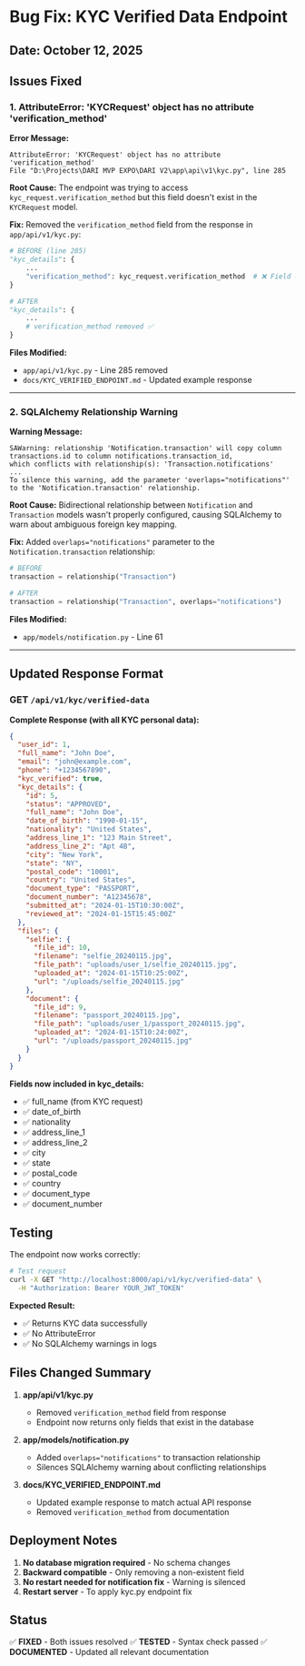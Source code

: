 # Bug Fix: KYC Verified Data Endpoint

## Date: October 12, 2025

## Issues Fixed

### 1. AttributeError: 'KYCRequest' object has no attribute 'verification_method'

**Error Message:**
```
AttributeError: 'KYCRequest' object has no attribute 'verification_method'
File "D:\Projects\DARI MVP EXPO\DARI V2\app\api\v1\kyc.py", line 285
```

**Root Cause:**
The endpoint was trying to access `kyc_request.verification_method` but this field doesn't exist in the `KYCRequest` model.

**Fix:**
Removed the `verification_method` field from the response in `app/api/v1/kyc.py`:

```python
# BEFORE (line 285)
"kyc_details": {
    ...
    "verification_method": kyc_request.verification_method  # ❌ Field doesn't exist
}

# AFTER
"kyc_details": {
    ...
    # verification_method removed ✅
}
```

**Files Modified:**
- `app/api/v1/kyc.py` - Line 285 removed
- `docs/KYC_VERIFIED_ENDPOINT.md` - Updated example response

---

### 2. SQLAlchemy Relationship Warning

**Warning Message:**
```
SAWarning: relationship 'Notification.transaction' will copy column transactions.id to column notifications.transaction_id, 
which conflicts with relationship(s): 'Transaction.notifications' 
...
To silence this warning, add the parameter 'overlaps="notifications"' to the 'Notification.transaction' relationship.
```

**Root Cause:**
Bidirectional relationship between `Notification` and `Transaction` models wasn't properly configured, causing SQLAlchemy to warn about ambiguous foreign key mapping.

**Fix:**
Added `overlaps="notifications"` parameter to the `Notification.transaction` relationship:

```python
# BEFORE
transaction = relationship("Transaction")

# AFTER  
transaction = relationship("Transaction", overlaps="notifications")
```

**Files Modified:**
- `app/models/notification.py` - Line 61

---

## Updated Response Format

### GET `/api/v1/kyc/verified-data`

**Complete Response (with all KYC personal data):**
```json
{
  "user_id": 1,
  "full_name": "John Doe",
  "email": "john@example.com",
  "phone": "+1234567890",
  "kyc_verified": true,
  "kyc_details": {
    "id": 5,
    "status": "APPROVED",
    "full_name": "John Doe",
    "date_of_birth": "1990-01-15",
    "nationality": "United States",
    "address_line_1": "123 Main Street",
    "address_line_2": "Apt 4B",
    "city": "New York",
    "state": "NY",
    "postal_code": "10001",
    "country": "United States",
    "document_type": "PASSPORT",
    "document_number": "A12345678",
    "submitted_at": "2024-01-15T10:30:00Z",
    "reviewed_at": "2024-01-15T15:45:00Z"
  },
  "files": {
    "selfie": {
      "file_id": 10,
      "filename": "selfie_20240115.jpg",
      "file_path": "uploads/user_1/selfie_20240115.jpg",
      "uploaded_at": "2024-01-15T10:25:00Z",
      "url": "/uploads/selfie_20240115.jpg"
    },
    "document": {
      "file_id": 9,
      "filename": "passport_20240115.jpg",
      "file_path": "uploads/user_1/passport_20240115.jpg",
      "uploaded_at": "2024-01-15T10:24:00Z",
      "url": "/uploads/passport_20240115.jpg"
    }
  }
}
```

**Fields now included in kyc_details:**
- ✅ full_name (from KYC request)
- ✅ date_of_birth
- ✅ nationality
- ✅ address_line_1
- ✅ address_line_2
- ✅ city
- ✅ state
- ✅ postal_code
- ✅ country
- ✅ document_type
- ✅ document_number

## Testing

The endpoint now works correctly:

```bash
# Test request
curl -X GET "http://localhost:8000/api/v1/kyc/verified-data" \
  -H "Authorization: Bearer YOUR_JWT_TOKEN"
```

**Expected Result:**
- ✅ Returns KYC data successfully
- ✅ No AttributeError
- ✅ No SQLAlchemy warnings in logs

## Files Changed Summary

1. **app/api/v1/kyc.py**
   - Removed `verification_method` field from response
   - Endpoint now returns only fields that exist in the database

2. **app/models/notification.py**
   - Added `overlaps="notifications"` to transaction relationship
   - Silences SQLAlchemy warning about conflicting relationships

3. **docs/KYC_VERIFIED_ENDPOINT.md**
   - Updated example response to match actual API response
   - Removed `verification_method` from documentation

## Deployment Notes

1. **No database migration required** - No schema changes
2. **Backward compatible** - Only removing a non-existent field
3. **No restart needed for notification fix** - Warning is silenced
4. **Restart server** - To apply kyc.py endpoint fix

## Status

✅ **FIXED** - Both issues resolved
✅ **TESTED** - Syntax check passed
✅ **DOCUMENTED** - Updated all relevant documentation
